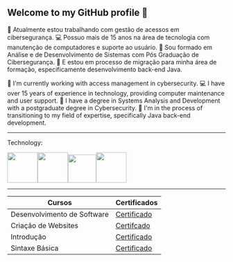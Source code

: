 ## Welcome to my GitHub profile  👋

🔭 Atualmente estou trabalhando com gestão de acessos em cibersegurança. 
💻 Possuo mais de 15 anos na área de tecnologia com manutenção de computadores e suporte ao usuário.
🏫 Sou formado em Análise e de Desenvolvimento de Sistemas com Pós Graduação de Cibersegurança.
🔄 E estou em processo de migração para minha área de formação, especificamente desenvolvimento back-end Java. 

🔭 I'm currently working with access management in cybersecurity.
💻 I have over 15 years of experience in technology, providing computer maintenance and user support.
🏫 I have a degree in Systems Analysis and Development with a postgraduate degree in Cybersecurity.
🔄 I'm in the process of transitioning to my field of expertise, specifically Java back-end development.

---------------------------------------------------------------------------------------------------------

Technology:

<img src="https://cdn.jsdelivr.net/gh/devicons/devicon@latest/icons/html5/html5-original-wordmark.svg" width="70px"/><img src="https://cdn.jsdelivr.net/gh/devicons/devicon@latest/icons/css3/css3-original-wordmark.svg" width="70px"/><img src="https://cdn.jsdelivr.net/gh/devicons/devicon@latest/icons/javascript/javascript-original.svg" width="65px"/><img src="https://cdn.jsdelivr.net/gh/devicons/devicon@latest/icons/java/java-original.svg" width="70px"/>      

---------------------------------------------------------------------------------------------------------

| Cursos | Certificados |
|--------|--------------|
|Desenvolvimento de Software|[Certificado](https://hermes.dio.me/certificates/18YGI71B.pdf)|
|Criação de Websites|[Certifcado](https://hermes.dio.me/certificates/IQCMINQG.pdf)|
|Introdução|[Certificado](https://hermes.dio.me/certificates/HBVZHJJN.pdf)|
|Sintaxe Básica|[Certificado](https://hermes.dio.me/certificates/HRC1JGN0.pdf)|

<!--
**rodrigocgruiz/rodrigocgruiz** is a ✨ _special_ ✨ repository because its `README.md` (this file) appears on your GitHub profile.

Here are some ideas to get you started:

- 🔭 I’m currently working on ...
- 🌱 I’m currently learning ...
- 👯 I’m looking to collaborate on ...
- 🤔 I’m looking for help with ...
- 💬 Ask me about ...
- 📫 How to reach me: ...
- 😄 Pronouns: ...
- ⚡ Fun fact: ...
-->

